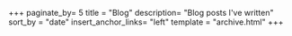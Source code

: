 +++
paginate_by= 5
title = "Blog"
description= "Blog posts I've written"
sort_by = "date"
insert_anchor_links= "left"
template = "archive.html"
+++